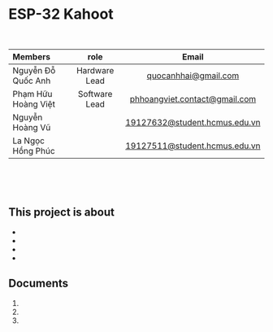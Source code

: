# **ESP-32 Kahoot**


<p>&nbsp;</p>


| Members             |     role      |             Email             |
|:--------------------|:-------------:|:-----------------------------:|
| Nguyễn Đỗ Quốc Anh  | Hardware Lead |     quocanhhai@gmail.com      |
| Phạm Hữu Hoàng Việt | Software Lead | phhoangviet.contact@gmail.com |
| Nguyễn Hoàng Vũ     |               | 19127632@student.hcmus.edu.vn |
| La Ngọc Hồng Phúc   |               | 19127511@student.hcmus.edu.vn |

<p>&nbsp;</p>
<p>&nbsp;</p>

## <b>This project is about</b>
- 
-
-
-

## **Documents**
1. 
2. 
3. 